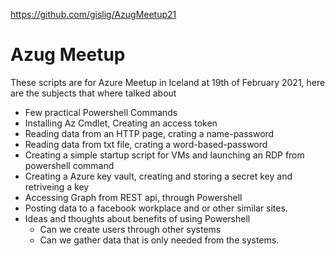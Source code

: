 https://github.com/gislig/AzugMeetup21

# Azug Meetup
These scripts are for Azure Meetup in Iceland at 19th of February 2021, here are the subjects that where talked about
* Few practical Powershell Commands
* Installing Az Cmdlet, Creating an access token
* Reading data from an HTTP page, crating a name-password
* Reading data from txt file, crating a word-based-password
* Creating a simple startup script for VMs and launching an RDP from powershell command
* Creating a Azure key vault, creating and storing a secret key and retriveing a key
* Accessing Graph from REST api, through Powershell
* Posting data to a facebook workplace and or other similar sites.
* Ideas and thoughts about benefits of using Powershell
  * Can we create users through other systems
  * Can we gather data that is only needed from the systems.

